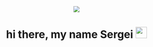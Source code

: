 <div id="header" align="center">
  <img src=https://media.giphy.com/media/l3fZLMbuCOqJ82gec/giphy.gif
</div>

<h1>
  hi there, my name Sergei
  <img src="https://media.giphy.com/media/hvRJCLFzcasrR4ia7z/giphy.gif" width="30px"/>
</h1>


